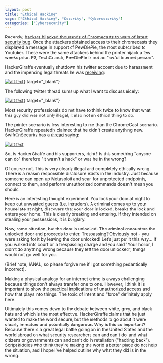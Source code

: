 ```yaml
---
layout: post
title: "Ethical Hacking"
tags: ["Ethical Hacking", "Security", "Cybersecurity"]
categories: ["Cybersecurity"]
---
```


Recently, [hackers hijacked thousands of Chromecasts to warn of latest security bug](https://techcrunch.com/2019/01/02/chromecast-bug-hackers-havoc/). Once the attackers obtained access to their chromecasts they displayed a message in support of PewDiePie, the most subscribed to Youtuber. These were the same attackers behind the printer hijack a few weeks prior. PS, TechCrunch, PewDiePie is not an "awful internet person".

HackerGiraffe eventually shutdown his twitter account due to harassment and the impending legal threats he was [receiving](https://twitter.com/RachetTwitta/status/1080809552264814592/photo/1):

[![alt text]( ../../assets/images/hackgiraffe_1.jpg "hover over text")]( ../../assets/images/hackgiraffe_1.jpg){:target="_blank"}

The following twitter thread sums up what I want to discuss nicely:

[![alt text]( ../../assets/images/twitter_1.png "hover over text")]( ../../assets/images/twitter_1.png){:target="_blank"}

Most security professionals do not have to think twice to know that what this guy did was not only illegal, it also not an ethical thing to do.

The printer scenario is less interesting to me than the ChromeCast scenario. HackerGiraffe repeatedly claimed that he didn't create anything new. SwiftOnSecurity has a [thread](https://twitter.com/SwiftOnSecurity/status/1080998885877780480) saying:

[![alt text]( ../../assets/images/swiftonsecurity.PNG "hover over text")]( ../../assets/images/swiftonsecurity.PNG)

So, is HackerGiraffe and his supporters, right? Is this something "anyone can do" therefore "it wasn't a hack" or was he in the wrong?

Of course not. This is very clearly illegal and completely ethically wrong. There is a reason responsible disclosure exists in the industry. Just because someone can open up Metasploit and scan for unprotected endpoints, connect to them, and perform unauthorized commands doesn't mean you should.

Here is an interesting thought experiment. You lock your door at night to keep out unwanted guests (i.e. intruders). A criminal comes up to your house late at night, discovers that your door is locked, breaks the lock and enters your home. This is clearly breaking and entering. If they intended on stealing your possessions, it is burglary.

Now, same situation, but the door is unlocked. The criminal encounters the unlocked door and proceeds to enter. Trespassing? Obviously not - you were asking for it by leaving the door unlocked! Let's just put it this way... If you walked into court on a trespassing charge and you said "Your honor, I didn't do anything wrong because they left the door unlocked", things would not go well for you.

(Brief note, IANAL, so please forgive me if I got something pedantically incorrect).

Making a physical analogy for an internet crime is always challenging, because things don't always transfer one to one. However, I think it is important to show the practical implications of unauthorized access and how that plays into things. The topic of intent and "force" definitely apply here.

Ultimately this comes down to the debate between white, grey, and black hats and which is the most effective. HackerGiraffe claims that he just wanted to make the world secure, but the methods to go about it were clearly immature and potentially dangerous. Why is this so important? Because there is a great legal battle going on in the United States and the world abroad on what security researchers can and can't do, and what citizens or governments can and can't do in retaliation ("hacking back"). Script kiddies who think they're making the world a better place do not help the situation, and I hope I've helped outline why what they did is in the wrong.